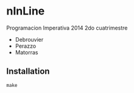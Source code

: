# nInLine
Programacion Imperativa 2014 2do cuatrimestre

* Debrouvier
* Perazzo
* Matorras

## Installation

```
make
```










